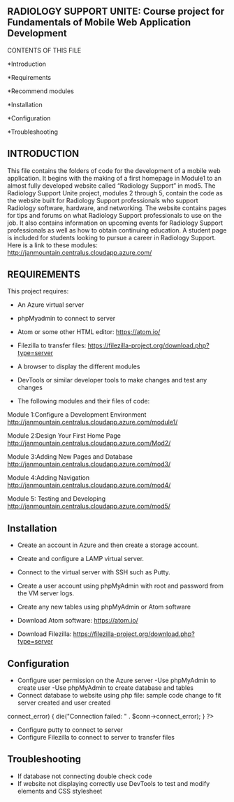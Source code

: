 RADIOLOGY SUPPORT UNITE: Course project for Fundamentals of Mobile Web Application Development
---------------------------------------------
CONTENTS OF THIS FILE

*Introduction

*Requirements

*Recommend modules

*Installation

*Configuration

*Troubleshooting




INTRODUCTION
--------------
This file contains the folders of code for the development of a mobile web application.  It begins with the making of a first homepage in Module1 to an almost fully developed website called “Radiology Support” in mod5. The Radiology Support Unite project, modules 2 through 5, contain the code as the website built for Radiology Support professionals who support Radiology software, hardware, and networking.  The website contains pages for tips and forums on what Radiology Support professionals to use on the job. It also contains information on upcoming events for Radiology Support professionals as well as how to obtain continuing education.  A student page is included for students looking to pursue a career in Radiology Support. Here is a link to these modules: http://janmountain.centralus.cloudapp.azure.com/

REQUIREMENTS
-----------------
This project requires:

* An Azure virtual server

* phpMyadmin to connect to server

* Atom or some other HTML editor: https://atom.io/

* Filezilla to transfer files: https://filezilla-project.org/download.php?type=server

* A browser to display the different modules

* DevTools or similar developer tools to make changes and test any changes

* The following modules and their files of code:


Module 1:Configure a Development Environment
http://janmountain.centralus.cloudapp.azure.com/module1/
  
Module 2:Design Your First Home Page
http://janmountain.centralus.cloudapp.azure.com/Mod2/
 
Module 3:Adding New Pages and Database
http://janmountain.centralus.cloudapp.azure.com/mod3/
 
Module 4:Adding Navigation
http://janmountain.centralus.cloudapp.azure.com/mod4/
 
Module 5: Testing and Developing
http://janmountain.centralus.cloudapp.azure.com/mod5/
 
Installation
-------------------
* Create an account in Azure and then create a storage account.

* Create and configure a LAMP virtual server.

* Connect to the virtual server with SSH such as Putty.

* Create a user account using phpMyAdmin with root and password from the VM server logs.

* Create any new tables using phpMyAdmin or Atom software

* Download Atom software: https://atom.io/

* Download Filezilla: https://filezilla-project.org/download.php?type=server

Configuration
----------------
* Configure user permission on the Azure server
  -Use phpMyAdmin to create user
  -Use phpMyAdmin to create database and tables 
 * Connect database to website using php file: sample code change to fit server created and user created
<?php
            $servername = "localhost";
            $username = "janedoe";
            $password = "12345";
            $dbname = "mysampledb";

            // Create connection
            $conn = new mysqli($servername, $username, $password, $dbname);
            // Check connection
            if ($conn->connect_error) {
                die("Connection failed: " . $conn->connect_error);
            }
 ?>
* Configure putty to connect to server
* Configure Filezilla to connect to server to transfer files


Troubleshooting
------------------------------------------------
* If database not connecting double check code
* If website not displaying correctly use DevTools to test and modify elements and CSS stylesheet





